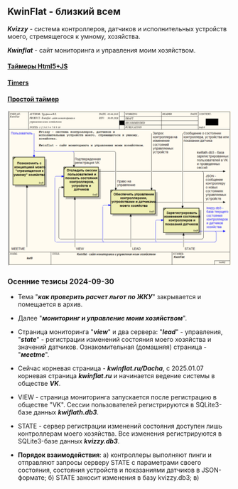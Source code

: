 ## KwinFlat - близкий всем

***Kvizzy*** - система контроллеров, датчиков и исполнительных устройств моего, стремящегося к умному, хозяйства.

***Kwinflat*** - сайт мониторинга и управления моим  хозяйством.

#### [Таймеры Html5+JS](https://thecode.media/count-timer/)

#### [Timers](https://dev.w3.org/html5/spec-LC/timers.html)

#### [Простой таймер](https://sky.pro/wiki/html/sozdaem-taymer-obratnogo-otscheta-na-js-i-html-bez-css/)

![](BP1/kwf0.png)

### Осенние тезисы 2024-09-30

- Тема "***как проверить расчет льгот по ЖКУ***" закрывается и помещается в архив.

- Далее "***мониторинг и управление моим хозяйством***".

- Страница мониторинга "***view***" и два сервера: "***lead***" - управления, "***state***" - регистрации изменений состояния моего хозяйства и значений датчиков. Ознакомительная (домашняя) страница - "***мeetme***".

- Сейчас корневая страница -  ***kwinflat.ru/Dacha***, с 2025.01.07 корневая страница ***kwinflat.ru*** и начинается ведение системы в обществе ***VK***.

- VIEW - cтраница мониторинга запускается после регистрацию в обществе "VK". Сессии пользователей регистрируются в SQLite3-базе данных ***kwiflath.db3***.

- STATE - сервер регистрации изменений состояния доступен лишь контроллерам моего хозяйства. Все изменения регистрируются в SQLite3-базе данных ***kvizzy.db3***.

- **Порядок взаимодействия**: а) контроллеры выполняют пинги и отправляют запросы серверу STATE c параметрами своего состояния, состояния устройств и показаниями датчиков в JSON-формате; б) STATE заносит изменения в базу kvizzy.db3; в) 